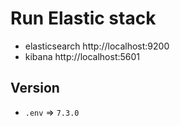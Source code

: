 # Run Elastic stack
- elasticsearch http://localhost:9200
- kibana http://localhost:5601

## Version
- `.env` => `7.3.0`

